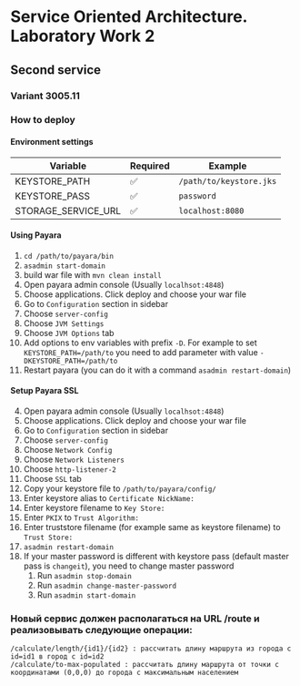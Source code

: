 # Service Oriented Architecture. Laboratory Work 2

## Second service

### Variant 3005.11

### How to deploy

#### Environment settings
| Variable      | Required           | Example                 |
|---------------|--------------------|-------------------------|
| KEYSTORE_PATH | :white_check_mark: | `/path/to/keystore.jks` |
| KEYSTORE_PASS | :white_check_mark: | `password`              |
| STORAGE_SERVICE_URL | :white_check_mark: | `localhost:8080` |

#### Using Payara
1. `cd /path/to/payara/bin`
2. `asadmin start-domain`
3. build war file with `mvn clean install`
4. Open payara admin console (Usually `localhsot:4848`)
5. Choose applications. Click deploy and choose your war file
6. Go to `Configuration` section in sidebar
7. Choose `server-config`
8. Choose `JVM Settings`
9. Choose `JVM Options` tab
10. Add options to env variables with prefix `-D`. For example to set `KEYSTORE_PATH=/path/to` you need to add
parameter with value `-DKEYSTORE_PATH=/path/to`
11. Restart payara (you can do it with a command `asadmin restart-domain`)

#### Setup Payara SSL
4. Open payara admin console (Usually `localhsot:4848`)
5. Choose applications. Click deploy and choose your war file
6. Go to `Configuration` section in sidebar
7. Choose `server-config`
8. Choose `Network Config`
9. Choose `Network Listeners`
10. Choose `http-listener-2`
11. Choose `SSL` tab
12. Copy your keystore file to `/path/to/payara/config/` 
13. Enter keystore alias to `Certificate NickName:`
14. Enter keystore filename to `Key Store:`
14. Enter `PKIX` to `Trust Algorithm:`
14. Enter truststore filename (for example same as keystore filename) to `Trust Store:`
15. `asadmin restart-domain`
16. If your master password is different with keystore pass (default master pass is `changeit`), you need to change master password
    1. Run `asadmin stop-domain`
    2. Run `asadmin change-master-password`
    2. Run `asadmin start-domain`

### Новый сервис должен располагаться на URL /route и реализовывать следующие операции:
```
/calculate/length/{id1}/{id2} : рассчитать длину маршрута из города с id=id1 в город с id=id2
/calculate/to-max-populated : рассчитать длину маршрута от точки с координатами (0,0,0) до города с максимальным населением
```